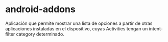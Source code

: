 # android-addons
Aplicación que permite mostrar una lista de opciones a partir de otras aplicaciones instaladas en el dispositivo, cuyas Activities tengan un intent-filter category determinado.
